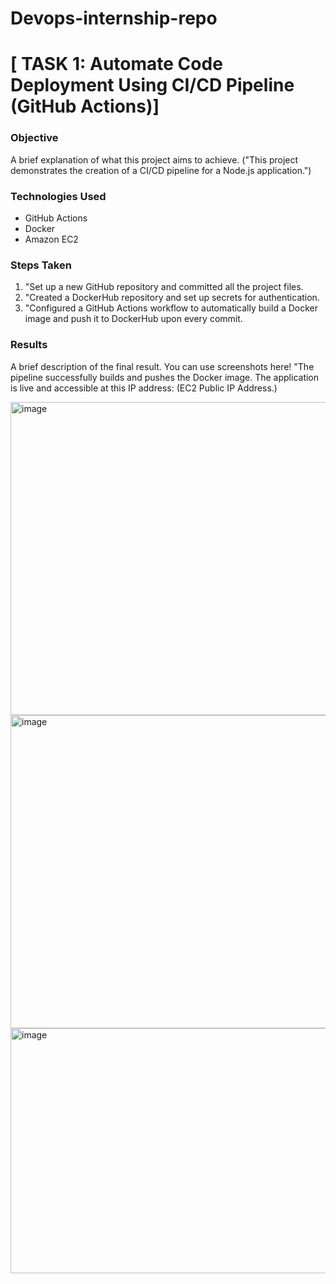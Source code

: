 # Devops-internship-repo

# [ TASK 1: Automate Code Deployment Using CI/CD Pipeline (GitHub Actions)]

### Objective
A brief explanation of what this project aims to achieve.
("This project demonstrates the creation of a CI/CD pipeline for a Node.js application.")

### Technologies Used
* GitHub Actions
* Docker
* Amazon EC2

### Steps Taken
1. "Set up a new GitHub repository and committed all the project files.
2. "Created a DockerHub repository and set up secrets for authentication.
3. "Configured a GitHub Actions workflow to automatically build a Docker image and push it to DockerHub upon every commit.

### Results
A brief description of the final result. You can use screenshots here!
"The pipeline successfully builds and pushes the Docker image. The application is live and accessible at this IP address: (EC2 Public IP Address.)


<img width="940" height="501" alt="image" src="https://github.com/user-attachments/assets/16201731-002d-4e8f-8413-88d10bb7d8c8" />

<img width="940" height="501" alt="image" src="https://github.com/user-attachments/assets/2415818e-ab10-4d07-be8b-79ffc89a0479" />

<img width="940" height="392" alt="image" src="https://github.com/user-attachments/assets/b256c66b-08e1-4e52-806a-912c435e19bc" />


